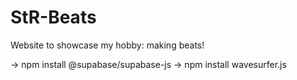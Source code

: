 # StR-Beats
Website to showcase my hobby: making beats!

-> npm install @supabase/supabase-js
-> npm install wavesurfer.js